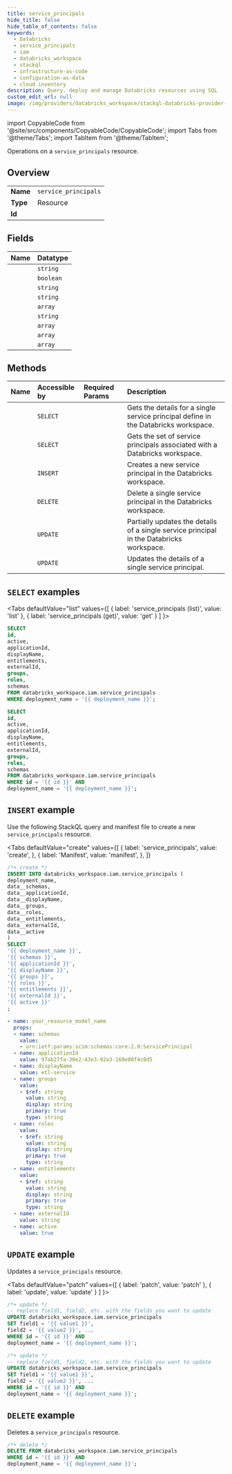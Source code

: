 ```yaml
---
title: service_principals
hide_title: false
hide_table_of_contents: false
keywords:
  - Databricks
  - service_principals
  - iam
  - databricks_workspace
  - stackql
  - infrastructure-as-code
  - configuration-as-data
  - cloud inventory
description: Query, deploy and manage Databricks resources using SQL
custom_edit_url: null
image: /img/providers/databricks_workspace/stackql-databricks-provider-featured-image.png
---
```


import CopyableCode from '@site/src/components/CopyableCode/CopyableCode';
import Tabs from '@theme/Tabs';
import TabItem from '@theme/TabItem';

Operations on a <code>service_principals</code> resource.  

## Overview
<table><tbody>
<tr><td><b>Name</b></td><td><code>service_principals</code></td></tr>
<tr><td><b>Type</b></td><td>Resource</td></tr>
<tr><td><b>Id</b></td><td><CopyableCode code="databricks_workspace.iam.service_principals" /></td></tr>
</tbody></table>

## Fields
| Name | Datatype |
|:-----|:---------|
| <CopyableCode code="id" /> | `string` |
| <CopyableCode code="active" /> | `boolean` |
| <CopyableCode code="applicationId" /> | `string` |
| <CopyableCode code="displayName" /> | `string` |
| <CopyableCode code="entitlements" /> | `array` |
| <CopyableCode code="externalId" /> | `string` |
| <CopyableCode code="groups" /> | `array` |
| <CopyableCode code="roles" /> | `array` |
| <CopyableCode code="schemas" /> | `array` |

## Methods
| Name | Accessible by | Required Params | Description |
|:-----|:--------------|:----------------|:------------|
| <CopyableCode code="get" /> | `SELECT` | <CopyableCode code="id, deployment_name" /> | Gets the details for a single service principal define in the Databricks workspace. |
| <CopyableCode code="list" /> | `SELECT` | <CopyableCode code="deployment_name" /> | Gets the set of service principals associated with a Databricks workspace. |
| <CopyableCode code="create" /> | `INSERT` | <CopyableCode code="deployment_name" /> | Creates a new service principal in the Databricks workspace. |
| <CopyableCode code="delete" /> | `DELETE` | <CopyableCode code="id, deployment_name" /> | Delete a single service principal in the Databricks workspace. |
| <CopyableCode code="patch" /> | `UPDATE` | <CopyableCode code="id, deployment_name" /> | Partially updates the details of a single service principal in the Databricks workspace. |
| <CopyableCode code="update" /> | `UPDATE` | <CopyableCode code="id, deployment_name" /> | Updates the details of a single service principal. |

## `SELECT` examples

<Tabs
    defaultValue="list"
    values={[
        { label: 'service_principals (list)', value: 'list' },
        { label: 'service_principals (get)', value: 'get' }
    ]
}>
<TabItem value="list">

```sql
SELECT
id,
active,
applicationId,
displayName,
entitlements,
externalId,
groups,
roles,
schemas
FROM databricks_workspace.iam.service_principals
WHERE deployment_name = '{{ deployment_name }}';
```

</TabItem>
<TabItem value="get">

```sql
SELECT
id,
active,
applicationId,
displayName,
entitlements,
externalId,
groups,
roles,
schemas
FROM databricks_workspace.iam.service_principals
WHERE id = '{{ id }}' AND
deployment_name = '{{ deployment_name }}';
```

</TabItem>
</Tabs>

## `INSERT` example

Use the following StackQL query and manifest file to create a new <code>service_principals</code> resource.

<Tabs
    defaultValue="create"
    values={[
        { label: 'service_principals', value: 'create', },
        { label: 'Manifest', value: 'manifest', },
    ]}
>
<TabItem value="create">

```sql
/*+ create */
INSERT INTO databricks_workspace.iam.service_principals (
deployment_name,
data__schemas,
data__applicationId,
data__displayName,
data__groups,
data__roles,
data__entitlements,
data__externalId,
data__active
)
SELECT 
'{{ deployment_name }}',
'{{ schemas }}',
'{{ applicationId }}',
'{{ displayName }}',
'{{ groups }}',
'{{ roles }}',
'{{ entitlements }}',
'{{ externalId }}',
'{{ active }}'
;
```

</TabItem>
<TabItem value="manifest">

```yaml
- name: your_resource_model_name
  props:
  - name: schemas
    value:
    - urn:ietf:params:scim:schemas:core:2.0:ServicePrincipal
  - name: applicationId
    value: 97ab27fa-30e2-43e3-92a3-160e80f4c0d5
  - name: displayName
    value: etl-service
  - name: groups
    value:
    - $ref: string
      value: string
      display: string
      primary: true
      type: string
  - name: roles
    value:
    - $ref: string
      value: string
      display: string
      primary: true
      type: string
  - name: entitlements
    value:
    - $ref: string
      value: string
      display: string
      primary: true
      type: string
  - name: externalId
    value: string
  - name: active
    value: true

```

</TabItem>
</Tabs>

## `UPDATE` example

Updates a <code>service_principals</code> resource.

<Tabs
    defaultValue="patch"
    values={[
        { label: 'patch', value: 'patch' },
        { label: 'update', value: 'update' }
    ]
}>
<TabItem value="patch">

```sql
/*+ update */
-- replace field1, field2, etc. with the fields you want to update        
UPDATE databricks_workspace.iam.service_principals
SET field1 = '{{ value1 }}',
field2 = '{{ value2 }}', ...
WHERE id = '{{ id }}' AND
deployment_name = '{{ deployment_name }}';
```
</TabItem>
<TabItem value="update">

```sql
/*+ update */
-- replace field1, field2, etc. with the fields you want to update        
UPDATE databricks_workspace.iam.service_principals
SET field1 = '{{ value1 }}',
field2 = '{{ value2 }}', ...
WHERE id = '{{ id }}' AND
deployment_name = '{{ deployment_name }}';
```
</TabItem>
</Tabs>

## `DELETE` example

Deletes a <code>service_principals</code> resource.

```sql
/*+ delete */
DELETE FROM databricks_workspace.iam.service_principals
WHERE id = '{{ id }}' AND
deployment_name = '{{ deployment_name }}';
```

